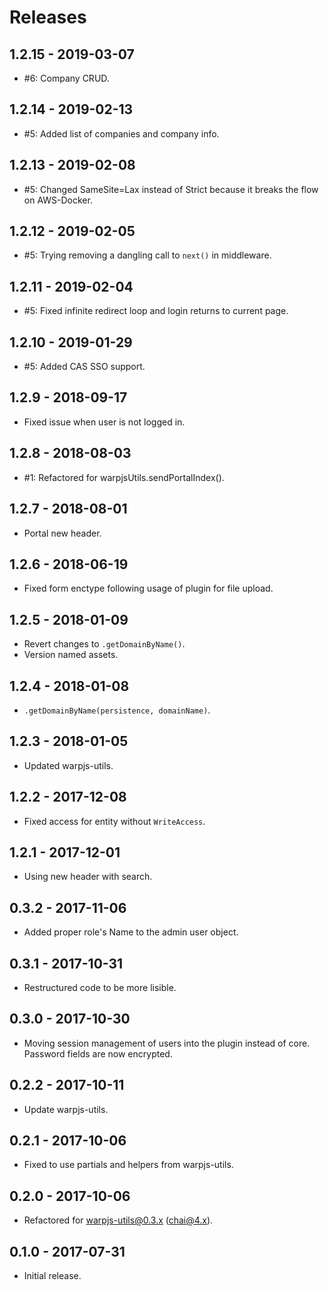 # Releases

## 1.2.15 - 2019-03-07

- #6: Company CRUD.

## 1.2.14 - 2019-02-13

- #5: Added list of companies and company info.

## 1.2.13 - 2019-02-08

- #5: Changed SameSite=Lax instead of Strict because it breaks the flow on
  AWS-Docker.

## 1.2.12 - 2019-02-05

- #5: Trying removing a dangling call to `next()` in middleware.

## 1.2.11 - 2019-02-04

- #5: Fixed infinite redirect loop and login returns to current page.

## 1.2.10 - 2019-01-29

- #5: Added CAS SSO support.

## 1.2.9 - 2018-09-17

- Fixed issue when user is not logged in.

## 1.2.8 - 2018-08-03

- #1: Refactored for warpjsUtils.sendPortalIndex().

## 1.2.7 - 2018-08-01

- Portal new header.

## 1.2.6 - 2018-06-19

- Fixed form enctype following usage of plugin for file upload.

## 1.2.5 - 2018-01-09

- Revert changes to `.getDomainByName()`.
- Version named assets.

## 1.2.4 - 2018-01-08

- `.getDomainByName(persistence, domainName)`.

## 1.2.3 - 2018-01-05

- Updated warpjs-utils.

## 1.2.2 - 2017-12-08

- Fixed access for entity without `WriteAccess`.

## 1.2.1 - 2017-12-01

- Using new header with search.

## 0.3.2 - 2017-11-06

- Added proper role's Name to the admin user object.

## 0.3.1 - 2017-10-31

- Restructured code to be more lisible.

## 0.3.0 - 2017-10-30

- Moving session management of users into the plugin instead of core. Password
  fields are now encrypted.

## 0.2.2 - 2017-10-11

- Update warpjs-utils.

## 0.2.1 - 2017-10-06

- Fixed to use partials and helpers from warpjs-utils.

## 0.2.0 - 2017-10-06

- Refactored for warpjs-utils@0.3.x (chai@4.x).

## 0.1.0 - 2017-07-31

- Initial release.
